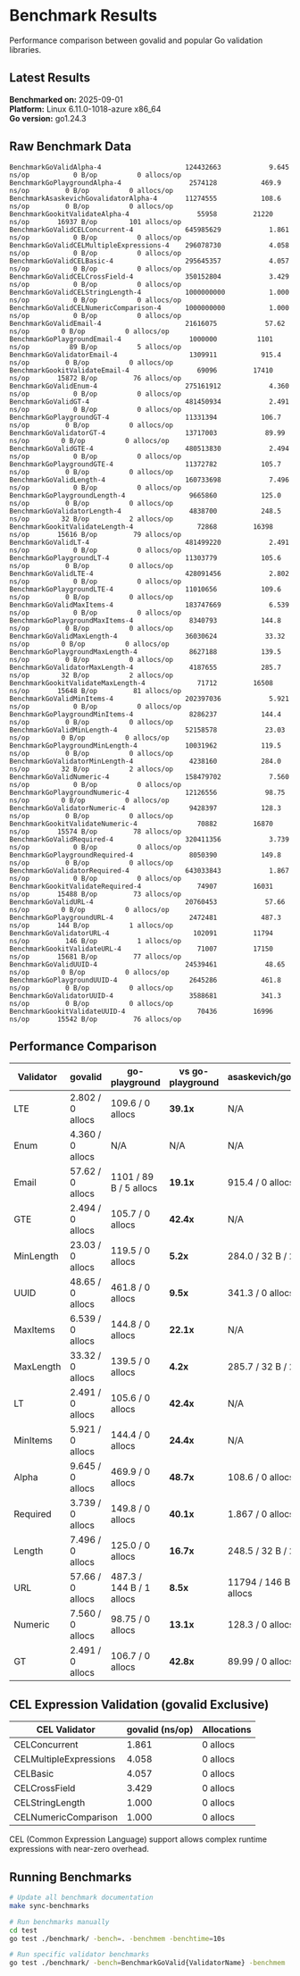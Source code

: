 # Benchmark Results

Performance comparison between govalid and popular Go validation libraries.

## Latest Results

**Benchmarked on:** 2025-09-01  
**Platform:** Linux 6.11.0-1018-azure x86_64  
**Go version:** go1.24.3

## Raw Benchmark Data

```
BenchmarkGoValidAlpha-4                    	124432663	         9.645 ns/op	       0 B/op	       0 allocs/op
BenchmarkGoPlaygroundAlpha-4               	 2574128	       469.9 ns/op	       0 B/op	       0 allocs/op
BenchmarkAsaskevichGovalidatorAlpha-4      	11274555	       108.6 ns/op	       0 B/op	       0 allocs/op
BenchmarkGookitValidateAlpha-4             	   55958	     21220 ns/op	   16937 B/op	     101 allocs/op
BenchmarkGoValidCELConcurrent-4            	645985629	         1.861 ns/op	       0 B/op	       0 allocs/op
BenchmarkGoValidCELMultipleExpressions-4   	296078730	         4.058 ns/op	       0 B/op	       0 allocs/op
BenchmarkGoValidCELBasic-4                 	295645357	         4.057 ns/op	       0 B/op	       0 allocs/op
BenchmarkGoValidCELCrossField-4            	350152804	         3.429 ns/op	       0 B/op	       0 allocs/op
BenchmarkGoValidCELStringLength-4          	1000000000	         1.000 ns/op	       0 B/op	       0 allocs/op
BenchmarkGoValidCELNumericComparison-4     	1000000000	         1.000 ns/op	       0 B/op	       0 allocs/op
BenchmarkGoValidEmail-4                    	21616075	        57.62 ns/op	       0 B/op	       0 allocs/op
BenchmarkGoPlaygroundEmail-4               	 1000000	      1101 ns/op	      89 B/op	       5 allocs/op
BenchmarkGoValidatorEmail-4                	 1309911	       915.4 ns/op	       0 B/op	       0 allocs/op
BenchmarkGookitValidateEmail-4             	   69096	     17410 ns/op	   15872 B/op	      76 allocs/op
BenchmarkGoValidEnum-4                     	275161912	         4.360 ns/op	       0 B/op	       0 allocs/op
BenchmarkGoValidGT-4                       	481450934	         2.491 ns/op	       0 B/op	       0 allocs/op
BenchmarkGoPlaygroundGT-4                  	11331394	       106.7 ns/op	       0 B/op	       0 allocs/op
BenchmarkGoValidatorGT-4                   	13717003	        89.99 ns/op	       0 B/op	       0 allocs/op
BenchmarkGoValidGTE-4                      	480513830	         2.494 ns/op	       0 B/op	       0 allocs/op
BenchmarkGoPlaygroundGTE-4                 	11372782	       105.7 ns/op	       0 B/op	       0 allocs/op
BenchmarkGoValidLength-4                   	160733698	         7.496 ns/op	       0 B/op	       0 allocs/op
BenchmarkGoPlaygroundLength-4              	 9665860	       125.0 ns/op	       0 B/op	       0 allocs/op
BenchmarkGoValidatorLength-4               	 4838700	       248.5 ns/op	      32 B/op	       2 allocs/op
BenchmarkGookitValidateLength-4            	   72868	     16398 ns/op	   15616 B/op	      79 allocs/op
BenchmarkGoValidLT-4                       	481499220	         2.491 ns/op	       0 B/op	       0 allocs/op
BenchmarkGoPlaygroundLT-4                  	11303779	       105.6 ns/op	       0 B/op	       0 allocs/op
BenchmarkGoValidLTE-4                      	428091456	         2.802 ns/op	       0 B/op	       0 allocs/op
BenchmarkGoPlaygroundLTE-4                 	11010656	       109.6 ns/op	       0 B/op	       0 allocs/op
BenchmarkGoValidMaxItems-4                 	183747669	         6.539 ns/op	       0 B/op	       0 allocs/op
BenchmarkGoPlaygroundMaxItems-4            	 8340793	       144.8 ns/op	       0 B/op	       0 allocs/op
BenchmarkGoValidMaxLength-4                	36030624	        33.32 ns/op	       0 B/op	       0 allocs/op
BenchmarkGoPlaygroundMaxLength-4           	 8627188	       139.5 ns/op	       0 B/op	       0 allocs/op
BenchmarkGoValidatorMaxLength-4            	 4187655	       285.7 ns/op	      32 B/op	       2 allocs/op
BenchmarkGookitValidateMaxLength-4         	   71712	     16508 ns/op	   15648 B/op	      81 allocs/op
BenchmarkGoValidMinItems-4                 	202397036	         5.921 ns/op	       0 B/op	       0 allocs/op
BenchmarkGoPlaygroundMinItems-4            	 8286237	       144.4 ns/op	       0 B/op	       0 allocs/op
BenchmarkGoValidMinLength-4                	52158578	        23.03 ns/op	       0 B/op	       0 allocs/op
BenchmarkGoPlaygroundMinLength-4           	10031962	       119.5 ns/op	       0 B/op	       0 allocs/op
BenchmarkGoValidatorMinLength-4            	 4238160	       284.0 ns/op	      32 B/op	       2 allocs/op
BenchmarkGoValidNumeric-4                  	158479702	         7.560 ns/op	       0 B/op	       0 allocs/op
BenchmarkGoPlaygroundNumeric-4             	12126556	        98.75 ns/op	       0 B/op	       0 allocs/op
BenchmarkGoValidatorNumeric-4              	 9428397	       128.3 ns/op	       0 B/op	       0 allocs/op
BenchmarkGookitValidateNumeric-4           	   70882	     16870 ns/op	   15574 B/op	      78 allocs/op
BenchmarkGoValidRequired-4                 	320411356	         3.739 ns/op	       0 B/op	       0 allocs/op
BenchmarkGoPlaygroundRequired-4            	 8050390	       149.8 ns/op	       0 B/op	       0 allocs/op
BenchmarkGoValidatorRequired-4             	643033843	         1.867 ns/op	       0 B/op	       0 allocs/op
BenchmarkGookitValidateRequired-4          	   74907	     16031 ns/op	   15488 B/op	      73 allocs/op
BenchmarkGoValidURL-4                      	20760453	        57.66 ns/op	       0 B/op	       0 allocs/op
BenchmarkGoPlaygroundURL-4                 	 2472481	       487.3 ns/op	     144 B/op	       1 allocs/op
BenchmarkGoValidatorURL-4                  	  102091	     11794 ns/op	     146 B/op	       1 allocs/op
BenchmarkGookitValidateURL-4               	   71007	     17150 ns/op	   15681 B/op	      77 allocs/op
BenchmarkGoValidUUID-4                     	24539461	        48.65 ns/op	       0 B/op	       0 allocs/op
BenchmarkGoPlaygroundUUID-4                	 2645286	       461.8 ns/op	       0 B/op	       0 allocs/op
BenchmarkGoValidatorUUID-4                 	 3588681	       341.3 ns/op	       0 B/op	       0 allocs/op
BenchmarkGookitValidateUUID-4              	   70436	     16996 ns/op	   15542 B/op	      76 allocs/op
```

## Performance Comparison

| Validator | govalid | go-playground | vs go-playground | asaskevich/govalidator | vs asaskevich | gookit/validate | vs gookit |
|-----------|---------|---------------|------------------|----------------------|---------------|----------------|----------|
| LTE | 2.802 / 0 allocs | 109.6 / 0 allocs | **39.1x** | N/A | N/A | N/A | N/A |
| Enum | 4.360 / 0 allocs | N/A | N/A | N/A | N/A | N/A | N/A |
| Email | 57.62 / 0 allocs | 1101 / 89 B / 5 allocs | **19.1x** | 915.4 / 0 allocs | **15.9x** | 17410 / 15872 B / 76 allocs | **302.2x** |
| GTE | 2.494 / 0 allocs | 105.7 / 0 allocs | **42.4x** | N/A | N/A | N/A | N/A |
| MinLength | 23.03 / 0 allocs | 119.5 / 0 allocs | **5.2x** | 284.0 / 32 B / 2 allocs | **12.3x** | N/A | N/A |
| UUID | 48.65 / 0 allocs | 461.8 / 0 allocs | **9.5x** | 341.3 / 0 allocs | **7.0x** | 16996 / 15542 B / 76 allocs | **349.4x** |
| MaxItems | 6.539 / 0 allocs | 144.8 / 0 allocs | **22.1x** | N/A | N/A | N/A | N/A |
| MaxLength | 33.32 / 0 allocs | 139.5 / 0 allocs | **4.2x** | 285.7 / 32 B / 2 allocs | **8.6x** | 16508 / 15648 B / 81 allocs | **495.4x** |
| LT | 2.491 / 0 allocs | 105.6 / 0 allocs | **42.4x** | N/A | N/A | N/A | N/A |
| MinItems | 5.921 / 0 allocs | 144.4 / 0 allocs | **24.4x** | N/A | N/A | N/A | N/A |
| Alpha | 9.645 / 0 allocs | 469.9 / 0 allocs | **48.7x** | 108.6 / 0 allocs | **11.3x** | 21220 / 16937 B / 101 allocs | **2200.1x** |
| Required | 3.739 / 0 allocs | 149.8 / 0 allocs | **40.1x** | 1.867 / 0 allocs | **0.5x** | 16031 / 15488 B / 73 allocs | **4287.5x** |
| Length | 7.496 / 0 allocs | 125.0 / 0 allocs | **16.7x** | 248.5 / 32 B / 2 allocs | **33.2x** | 16398 / 15616 B / 79 allocs | **2187.6x** |
| URL | 57.66 / 0 allocs | 487.3 / 144 B / 1 allocs | **8.5x** | 11794 / 146 B / 1 allocs | **204.5x** | 17150 / 15681 B / 77 allocs | **297.4x** |
| Numeric | 7.560 / 0 allocs | 98.75 / 0 allocs | **13.1x** | 128.3 / 0 allocs | **17.0x** | 16870 / 15574 B / 78 allocs | **2231.5x** |
| GT | 2.491 / 0 allocs | 106.7 / 0 allocs | **42.8x** | 89.99 / 0 allocs | **36.1x** | N/A | N/A |

## CEL Expression Validation (govalid Exclusive)

| CEL Validator | govalid (ns/op) | Allocations |
|---------------|-----------------|-------------|
| CELConcurrent | 1.861 | 0 allocs |
| CELMultipleExpressions | 4.058 | 0 allocs |
| CELBasic | 4.057 | 0 allocs |
| CELCrossField | 3.429 | 0 allocs |
| CELStringLength | 1.000 | 0 allocs |
| CELNumericComparison | 1.000 | 0 allocs |

CEL (Common Expression Language) support allows complex runtime expressions with near-zero overhead.

## Running Benchmarks

```bash
# Update all benchmark documentation
make sync-benchmarks

# Run benchmarks manually
cd test
go test ./benchmark/ -bench=. -benchmem -benchtime=10s

# Run specific validator benchmarks
go test ./benchmark/ -bench=BenchmarkGoValid{ValidatorName} -benchmem
```
